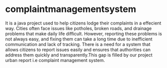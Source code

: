 # complaintmanagementsystem
It is a java project used to help citizens lodge their complaints in a effecient way.
 Cities often face issues like potholes, broken roads, and drainage problems
 that make daily life difficult. However, reporting these problems is not
 always easy, and fixing them can take a long time due to inefficient
 communication and lack of tracking. There is a need for a system that
 allows citizens to report issues easily and ensures that authorities can
 address them quickly and transparently.This gap is filled by our project urban report i.e complaint management system.
